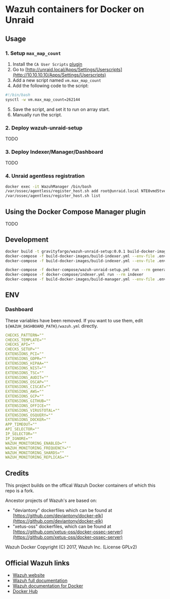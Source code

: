 # Wazuh containers for Docker on Unraid

## Usage

### 1. Setup `max_map_count`

1. Install the `CA User Scripts` [plugin](https://forums.unraid.net/topic/48286-plugin-ca-user-scripts/)
2. Go to [http://unraid.local/Apps/Settings/Userscripts](http://10.10.10.10/Apps/Settings/Userscripts)
3. Add a new script named `vm.max_map_count`
4. Add the following code to the script:

```bash
#!/bin/bash
sysctl -w vm.max_map_count=262144
```

5. Save the script, and set it to run on array start.
6. Manually run the script.

### 2. Deploy wazuh-unraid-setup

TODO

### 3. Deploy Indexer/Manager/Dashboard

TODO

### 4. Unraid agentless registration

```bash
docker exec -it WazuhManager /bin/bash
/var/ossec/agentless/register_host.sh add root@unraid.local NTE0vmd5tve8tyh_eve
/var/ossec/agentless/register_host.sh list
```

## Using the Docker Compose Manager plugin

TODO

## Development

```bash
docker build -t gravityfargo/wazuh-unraid-setup:0.0.1 build-docker-images/wazuh-unraid-setup --no-cache
docker-compose -f build-docker-images/build-indexer.yml --env-file .env build --no-cache builder
docker-compose -f build-docker-images/build-indexer.yml --env-file .env build --no-cache indexer

docker-compose -f docker-compose/wazuh-unraid-setup.yml run --rm generator
docker-compose -f docker-compose/indexer.yml run --rm indexer
docker-compose -f build-docker-images/build-manager.yml --env-file .env build --no-cache
```

## ENV

### Dashboard

These variables have been removed. If you want to use them, edit `${WAZUH_DASHBOARD_PATH}/wazuh.yml` directly.

```yaml
CHECKS_PATTERN=""
CHECKS_TEMPLATE=""
CHECKS_API=""
CHECKS_SETUP=""
EXTENSIONS_PCI=""
EXTENSIONS_GDPR=""
EXTENSIONS_HIPAA=""
EXTENSIONS_NIST=""
EXTENSIONS_TSC=""
EXTENSIONS_AUDIT=""
EXTENSIONS_OSCAP=""
EXTENSIONS_CISCAT=""
EXTENSIONS_AWS=""
EXTENSIONS_GCP=""
EXTENSIONS_GITHUB=""
EXTENSIONS_OFFICE=""
EXTENSIONS_VIRUSTOTAL=""
EXTENSIONS_OSQUERY=""
EXTENSIONS_DOCKER=""
APP_TIMEOUT=""
API_SELECTOR=""
IP_SELECTOR=""
IP_IGNORE=""
WAZUH_MONITORING_ENABLED=""
WAZUH_MONITORING_FREQUENCY=""
WAZUH_MONITORING_SHARDS=""
WAZUH_MONITORING_REPLICAS=""
```

## Credits

This project builds on the offical Wazuh Docker containers of which this repo is a fork.

Ancestor projects of Wazuh's are based on:

-   "deviantony" dockerfiles which can be found at [https://github.com/deviantony/docker-elk](https://github.com/deviantony/docker-elk)
-   "xetus-oss" dockerfiles, which can be found at [https://github.com/xetus-oss/docker-ossec-server](https://github.com/xetus-oss/docker-ossec-server)

Wazuh Docker Copyright (C) 2017, Wazuh Inc. (License GPLv2)

## Official Wazuh links

-   [Wazuh website](http://wazuh.com)
-   [Wazuh full documentation](http://documentation.wazuh.com)
-   [Wazuh documentation for Docker](https://documentation.wazuh.com/current/docker/index.html)
-   [Docker Hub](https://hub.docker.com/u/wazuh)
